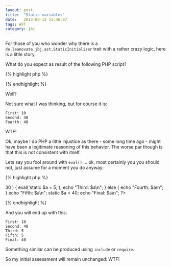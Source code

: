 ```yaml
---
layout: post
title:  "Static variables"
date:   2013-08-12 13:46:07
tags: WFT
category: jbj
---
```


For those of you who wonder why there is a `de.leanovate.jbj.ast.StaticInitializer` trait with a rather crazy logic, here is a little story.

What do you expect as result of the following PHP script?

{% highlight php %}
<?php
$a = 10;
echo "First: $a\n";

static $a = 20;
echo "Second: $a\n";

if ( $a < 35 ) {
	static $a = 30;
	echo "Third: $a\n";
} else {
	static $a = 40;	
	echo "Fourth: $a\n";
}
?>
{% endhighlight %}

Well?

Not sure what I was thinking, but for course it is:

~~~
First: 10
Second: 40
Fourth: 40
~~~

WTF!

Ok, maybe I do PHP a little injustice as there - some long time ago - might have been a legitimate reasoning of this behavior. The worse par though is that this is not consistent with itself.

Lets say you fool around with `eval()` ... ok, most certainly you you should not, just assume for a moment you do anyway:

{% highlight php %}
<?php
$a = 10;
echo "First: $a\n";

static $a = 20;
echo "Second: $a\n";

if ( $a > 30 ) {
	eval('static $a = 5;');
	echo "Third: $a\n";
} else {
	echo "Fourth: $a\n";
}
echo "Fifth: $a\n";
static $a = 40;	
echo "Final: $a\n";
?>
{% endhighlight %}

And you will end up with this:

~~~
First: 10
Second: 40
Third: 5
Fifth: 5
Final: 40
~~~
 
Something similar can be produced using `include` or `require`.

 So my initial assessment will remain unchanged: WTF!
